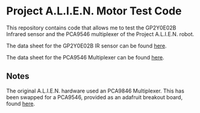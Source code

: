 # Project A.L.I.E.N. Motor Test Code

<!-- Harry Boyd - 29/07/2024 - github.com/hboyd255 -->

This repository contains code that allows me to test the GP2Y0E02B Infrared
sensor and the PCA9546 multiplexer of the Project A.L.I.E.N. robot.

The data sheet for the GP2Y0E02B IR sensor can be found
[here](https://global.sharp/products/device/lineup/data/pdf/datasheet/gp2y0e02_03_appl_e.pdf).

The data sheet for the PCA9546 Multiplexer can be found
[here](https://www.nxp.com/docs/en/data-sheet/PCA9546A.pdf).


## Notes

The original A.L.I.E.N. hardware used an PCA9846 Multiplexer. This has been
swapped for a PCA9546, provided as an adafruit breakout board, found
[here](https://www.adafruit.com/product/5664).
